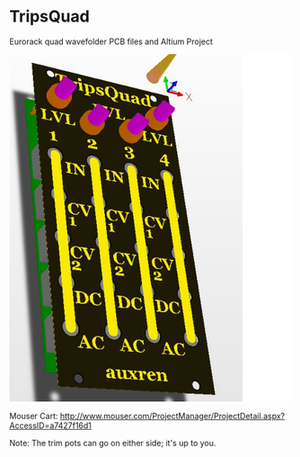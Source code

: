 # TripsQuad
Eurorack quad wavefolder PCB files and Altium Project


![Alt text](https://github.com/auxren/TripsQuad/blob/master/Panel/Assembled%20Rendering.jpg?raw=true "Optional Title")

Mouser Cart: http://www.mouser.com/ProjectManager/ProjectDetail.aspx?AccessID=a7427f16d1 


Note: The trim pots can go on either side; it's up to you. 
